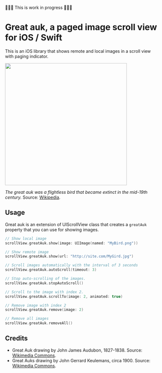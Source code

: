 🔨🔨🔨 This is work in progress 🔨🔨🔨


# Great auk, a paged image scroll view for iOS / Swift

This is an iOS library that shows remote and local images in a scroll view with paging indicator.

<img src='https://raw.githubusercontent.com/evgenyneu/GreatAuk/master/Graphics/Drawings/Great_auk_with_juvenile.jpg' width='400'>

*The great auk was a flightless bird that became extinct in the mid-19th century.*
Source: [Wikipedia](https://en.wikipedia.org/wiki/Great_auk).

## Usage

Great auk is an extension of UIScrollView class that creates a `greatAuk` property that you can use for showing images.

```Swift
// Show local image
scrollView.greatAuk.show(image: UIImage(named: "MyBird.png"))

// Show remote image
scrollView.greatAuk.show(url: "http://site.com/MyGird.jpg")

// Scroll images automatically with the interval of 3 seconds
scrollView.greatAuk.autoScroll(timeout: 3)

// Stop auto-scrolling of the images.
scrollView.greatAuk.stopAutoScroll()

// Scroll to the image with index 2.
scrollView.greatAuk.scrollTo(image: 2, animated: true)

// Remove image with index 2
scrollView.greatAuk.remove(image: 2)

// Remove all images
scrollView.greatAuk.removeAll()
```


## Credits

* Great Auk drawing by John James Audubon, 1827-1838. Source: [Wikimedia Commons](https://commons.wikimedia.org/wiki/File:341_Great_Auk.jpg).
* Great Auks drawing by John Gerrard Keulemans, circa 1900. Source: [Wikimedia Commons](https://commons.wikimedia.org/wiki/File:Great_auk_with_juvenile.jpg).

